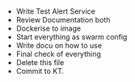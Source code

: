 # 
* Write Test Alert Service
* Review Documentation both
* Dockerise to image
* Start everything as swarm config
* Write docu on how to use
* Final check of everything
* Delete this file
* Commit to KT.

   